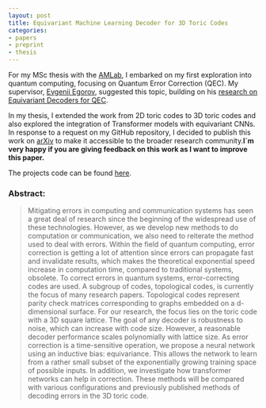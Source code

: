 ```yaml
---
layout: post
title: Equivariant Machine Learning Decoder for 3D Toric Codes
categories:
- papers
- preprint
- thesis
---
```

For my MSc thesis with the [AMLab](https://amlab.science.uva.nl/), I embarked on my first exploration into quantum computing, focusing on Quantum Error Correction (QEC). My supervisor, [Evgenii Egorov](https://scholar.google.com/citations?user=LwVVunEAAAAJ&hl=de&oi=ao), suggested this topic, building on his [research on Equivariant Decoders for QEC](https://arxiv.org/abs/2304.07362). 

In my thesis, I extended the work from 2D toric codes to 3D toric codes and also explored the integration of Transformer models with equivariant CNNs. In response to a request on my GitHub repository, I decided to publish this work on [arXiv](https://arxiv.org/abs/2409.04300) to make it accessible to the broader research community.__I`m very happy if you are giving feedback on this work as I want to improve this paper.__

The projects code can be found [here](https://github.com/oliverweissl/NeuralDecoderToric3D).

### Abstract:

> Mitigating errors in computing and communication systems has seen a great deal of research since the beginning of the widespread use of these technologies. However, as we develop new methods to do computation or communication, we also need to reiterate the method used to deal with errors. Within the field of quantum computing, error correction is getting a lot of attention since errors can propagate fast and invalidate results, which makes the theoretical exponential speed increase in computation time, compared to traditional systems, obsolete. To correct errors in quantum systems, error-correcting codes are used. A subgroup of codes, topological codes, is currently the focus of many research papers. Topological codes represent parity check matrices corresponding to graphs embedded on a d-dimensional surface. For our research, the focus lies on the toric code with a 3D square lattice. The goal of any decoder is robustness to noise, which can increase with code size. However, a reasonable decoder performance scales polynomially with lattice size. As error correction is a time-sensitive operation, we propose a neural network using an inductive bias: equivariance. This allows the network to learn from a rather small subset of the exponentially growing training space of possible inputs. In addition, we investigate how transformer networks can help in correction. These methods will be compared with various configurations and previously published methods of decoding errors in the 3D toric code.
